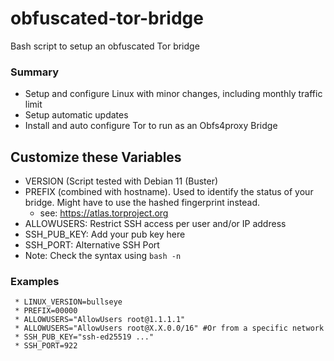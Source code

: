 # obfuscated-tor-bridge
Bash script to setup an obfuscated Tor bridge

### Summary
  * Setup and configure Linux with minor changes, including monthly traffic limit
  * Setup automatic updates
  * Install and auto configure Tor to run as an Obfs4proxy Bridge
  
## Customize these Variables
   * VERSION (Script tested with Debian 11 (Buster)
   * PREFIX (combined with hostname). Used to identify the status of your bridge. Might have to use the hashed fingerprint instead.
     * see: https://atlas.torproject.org
   * ALLOWUSERS: Restrict SSH access per user and/or IP address
   * SSH_PUB_KEY: Add your pub key here
   * SSH_PORT: Alternative SSH Port
   * Note: Check the syntax using `bash -n`

### Examples
     * LINUX_VERSION=bullseye
     * PREFIX=00000
     * ALLOWUSERS="AllowUsers root@1.1.1.1"
     * ALLOWUSERS="AllowUsers root@X.X.0.0/16" #Or from a specific network
     * SSH_PUB_KEY="ssh-ed25519 ..."
     * SSH_PORT=922
